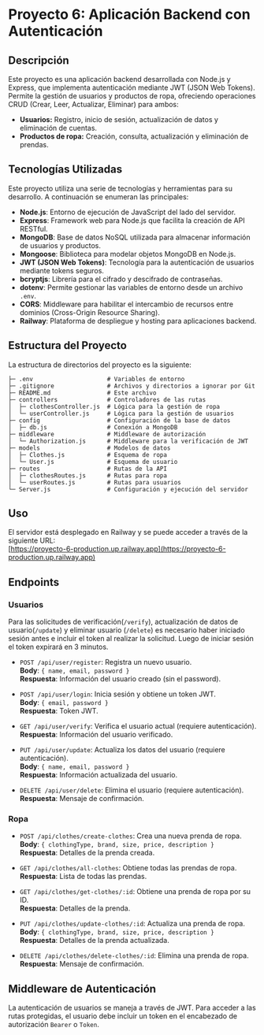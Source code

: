 # Proyecto 6: Aplicación Backend con Autenticación
## Descripción
Este proyecto es una aplicación backend desarrollada con Node.js y Express, que implementa autenticación mediante JWT (JSON Web Tokens). Permite la gestión de usuarios y productos de ropa, ofreciendo operaciones CRUD (Crear, Leer, Actualizar, Eliminar) para ambos:

- **Usuarios:** Registro, inicio de sesión, actualización de datos y eliminación de cuentas.
- **Productos de ropa:** Creación, consulta, actualización y eliminación de prendas.

## Tecnologías Utilizadas

Este proyecto utiliza una serie de tecnologías y herramientas para su desarrollo. A continuación se enumeran las principales:

- **Node.js**: Entorno de ejecución de JavaScript del lado del servidor.
- **Express**: Framework web para Node.js que facilita la creación de API RESTful.
- **MongoDB**: Base de datos NoSQL utilizada para almacenar información de usuarios y productos.
- **Mongoose**: Biblioteca para modelar objetos MongoDB en Node.js.
- **JWT (JSON Web Tokens)**: Tecnología para la autenticación de usuarios mediante tokens seguros.
- **bcryptjs**: Librería para el cifrado y descifrado de contraseñas.
- **dotenv**: Permite gestionar las variables de entorno desde un archivo `.env`.
- **CORS**: Middleware para habilitar el intercambio de recursos entre dominios (Cross-Origin Resource Sharing).
- **Railway**: Plataforma de despliegue y hosting para aplicaciones backend.

## Estructura del Proyecto
La estructura de directorios del proyecto es la siguiente:
```
├─ .env                     # Variables de entorno
├─ .gitignore               # Archivos y directorios a ignorar por Git
├─ README.md                # Este archivo
├─ controllers              # Controladores de las rutas
│  ├─ clothesController.js  # Lógica para la gestión de ropa
│  └─ userController.js     # Lógica para la gestión de usuarios
├─ config                   # Configuración de la base de datos
│  ├─ db.js                 # Conexión a MongoDB
├─ middleware               # Middleware de autorización
│  └─ Authorization.js      # Middleware para la verificación de JWT
├─ models                   # Modelos de datos
│  ├─ Clothes.js            # Esquema de ropa
│  └─ User.js               # Esquema de usuario
├─ routes                   # Rutas de la API
│  ├─ clothesRoutes.js      # Rutas para ropa
│  └─ userRoutes.js         # Rutas para usuarios
└─ Server.js                # Configuración y ejecución del servidor
```

## Uso
El servidor está desplegado en Railway y se puede acceder a través de la siguiente URL:  
[https://proyecto-6-production.up.railway.app](https://proyecto-6-production.up.railway.app)

## Endpoints
### Usuarios
Para las solicitudes de verificación(`/verify`), actualización de datos de usuario(`/update`) y eliminar usuario (`/delete`) es necesario haber iniciado sesión antes e incluir el token al realizar la solicitud. Luego de iniciar sesión el token expirará en 3 minutos.

- `POST /api/user/register`: Registra un nuevo usuario.  
  **Body**: `{ name, email, password }`  
  **Respuesta**: Información del usuario creado (sin el password).

- `POST /api/user/login`: Inicia sesión y obtiene un token JWT.  
  **Body**: `{ email, password }`  
  **Respuesta**: Token JWT.

- `GET /api/user/verify`: Verifica el usuario actual (requiere autenticación).  
  **Respuesta**: Información del usuario verificado.

- `PUT /api/user/update`: Actualiza los datos del usuario (requiere autenticación).  
  **Body**: `{ name, email, password }`  
  **Respuesta**: Información actualizada del usuario.

- `DELETE /api/user/delete`: Elimina el usuario (requiere autenticación).  
  **Respuesta**: Mensaje de confirmación.

### Ropa

- `POST /api/clothes/create-clothes`: Crea una nueva prenda de ropa.  
  **Body**: `{ clothingType, brand, size, price, description }`  
  **Respuesta**: Detalles de la prenda creada.

- `GET /api/clothes/all-clothes`: Obtiene todas las prendas de ropa.  
  **Respuesta**: Lista de todas las prendas.

- `GET /api/clothes/get-clothes/:id`: Obtiene una prenda de ropa por su ID.  
  **Respuesta**: Detalles de la prenda.

- `PUT /api/clothes/update-clothes/:id`: Actualiza una prenda de ropa.  
  **Body**: `{ clothingType, brand, size, price, description }`  
  **Respuesta**: Detalles de la prenda actualizada.

- `DELETE /api/clothes/delete-clothes/:id`: Elimina una prenda de ropa.  
  **Respuesta**: Mensaje de confirmación.

## Middleware de Autenticación

La autenticación de usuarios se maneja a través de JWT. Para acceder a las rutas protegidas, el usuario debe incluir un token en el encabezado de autorización `Bearer` o `Token`.
